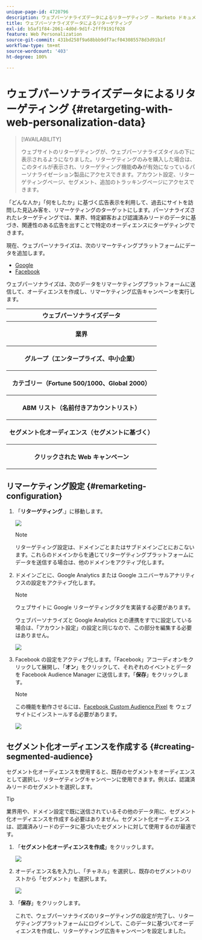 ```yaml
---
unique-page-id: 4720796
description: ウェブパーソナライズデータによるリターゲティング — Marketo ドキュメント — 製品ドキュメント
title: ウェブパーソナライズデータによるリターゲティング
exl-id: b5af1f84-2061-4d0d-9d1f-2fff9191f028
feature: Web Personalization
source-git-commit: 431bd258f9a68bbb9df7acf043085578d3d91b1f
workflow-type: tm+mt
source-wordcount: '403'
ht-degree: 100%

---
```


# ウェブパーソナライズデータによるリターゲティング {#retargeting-with-web-personalization-data}

>[!AVAILABILITY]
>
>ウェブサイトのリターゲティングが、ウェブパーソナライズタイルの下に表示されるようになりました。リターゲティングのみを購入した場合は、このタイルが表示され、リターゲティング機能&#x200B;**のみ**&#x200B;が有効になっているパーソナライゼーション製品にアクセスできます。アカウント設定、リターゲティングページ、セグメント、追加のトラッキングページにアクセスできます。

「どんな人か」「何をしたか」に基づく広告表示を利用して、過去にサイトを訪問した見込み客を、リマーケティングのターゲットにします。パーソナライズされたレターゲティングでは、業界、特定顧客および認識済みリードのデータに基づき、関連性のある広告を出すことで特定のオーディエンスにターゲティングできます。

現在、ウェブパーソナライズは、次のリマーケティングプラットフォームにデータを追加します。

* [Google](/help/marketo/product-docs/web-personalization/website-retargeting/personalized-remarketing-in-google.md)
* [Facebook](/help/marketo/product-docs/web-personalization/website-retargeting/personalized-remarketing-in-facebook.md)

ウェブパーソナライズは、次のデータをリマーケティングプラットフォームに送信して、オーディエンスを作成し、リマーケティング広告キャンペーンを実行します。

<table> 
 <tbody> 
  <tr> 
   <th colspan="1">ウェブパーソナライズデータ</th> 
  </tr> 
  <tr> 
   <th><p>業界</p></th> 
  </tr> 
  <tr> 
   <th><p>グループ（エンタープライズ、中小企業）</p></th> 
  </tr> 
  <tr> 
   <th><p>カテゴリー（Fortune 500/1000、Global 2000）</p></th> 
  </tr> 
  <tr> 
   <th><p>ABM リスト（名前付きアカウントリスト）</p></th> 
  </tr> 
  <tr> 
   <th><p>セグメント化オーディエンス（セグメントに基づく）</p></th> 
  </tr> 
  <tr> 
   <th><p>クリックされた Web キャンペーン</p></th> 
  </tr> 
 </tbody> 
</table>

## リマーケティング設定 {#remarketing-configuration}

1. 「**リターゲティング**.」に移動します。

   ![](assets/one.png)

   >[!NOTE]
   >
   >リターゲティング設定は、ドメインごとまたはサブドメインごとにおこないます。これらのドメインからを通じてリターゲティングプラットフォームにデータを送信する場合は、他のドメインをアクティブ化します。

1. ドメインごとに、Google Analytics または Google ユニバーサルアナリティクスの設定をアクティブ化します。

   >[!NOTE]
   >
   >ウェブサイトに Google リターゲティングタグを実装する必要があります。
   >
   >ウェブパーソナライズと Google Analytics との連携をすでに設定している場合は、「アカウント設定」の設定と同じなので、この部分を編集する必要はありません。

   ![](assets/two.png)

1. Facebook の設定をアクティブ化します。「Facebook」アコーディオンをクリックして展開し、「**オン**」をクリックして、それぞれのイベントとデータを Facebook Audience Manager に送信します。「**保存**」をクリックします。

   >[!NOTE]
   >
   >この機能を動作させるには、[Facebook Custom Audience Pixel](https://developers.facebook.com/docs/ads-for-websites/website-custom-audiences/getting-started#install-the-pixel) を ウェブサイトにインストールする必要があります。

   ![](assets/three.png)

## セグメント化オーディエンスを作成する {#creating-segmented-audience}

セグメント化オーディエンスを使用すると、既存のセグメントをオーディエンスとして選択し、リターゲティングキャンペーンに使用できます。例えば、認識済みリードのセグメントを選択します。

>[!TIP]
>
>業界用や、ドメイン設定で既に送信されているその他のデータ用に、セグメント化オーディエンスを作成する必要はありません。セグメント化オーディエンスは、認識済みリードのデータに基づいたセグメントに対して使用するのが最適です。

1. 「**セグメント化オーディエンスを作成**」をクリックします。

   ![](assets/image2015-1-15-16-3a36-3a38.png)

1. オーディエンス名を入力し、「チャネル」を選択し、既存のセグメントのリストから「セグメント」を選択します。

   ![](assets/image2015-1-15-16-3a40-3a17.png)

1. 「**保存**」をクリックします。

   これで、ウェブパーソナライズのリターゲティングの設定が完了し、リターゲティングプラットフォームにログインして、このデータに基づいてオーディエンスを作成し、リターゲティング広告キャンペーンを設定しました。
